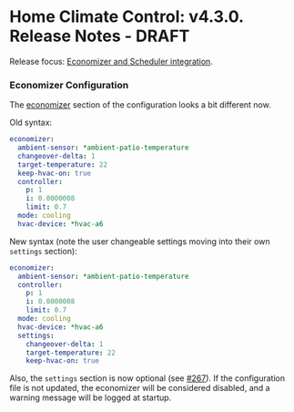 Home Climate Control: v4.3.0. Release Notes - DRAFT
==

Release focus: [Economizer and Scheduler integration](https://github.com/home-climate-control/dz/milestone/18).

### Economizer Configuration
The [economizer](../configuration/zones.md#economizer) section of the configuration looks a bit different now.

Old syntax:
```yaml
economizer:
  ambient-sensor: *ambient-patio-temperature
  changeover-delta: 1
  target-temperature: 22
  keep-hvac-on: true
  controller:
    p: 1
    i: 0.0000008
    limit: 0.7
  mode: cooling
  hvac-device: *hvac-a6
```

New syntax (note the user changeable settings moving into their own `settings` section):
```yaml
economizer:
  ambient-sensor: *ambient-patio-temperature
  controller:
    p: 1
    i: 0.0000008
    limit: 0.7
  mode: cooling
  hvac-device: *hvac-a6
  settings:
    changeover-delta: 1
    target-temperature: 22
    keep-hvac-on: true
```

Also, the `settings` section is now optional (see [#267](https://github.com/home-climate-control/dz/issues/267)). If the configuration file is not updated,
the economizer will be considered disabled, and a warning message will be logged at startup.
